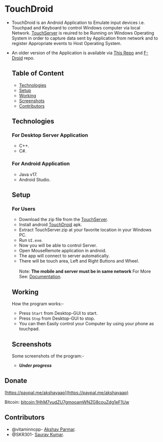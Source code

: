 # TouchDroid

- TouchDroid is an Android Application to Emulate input devices i.e. Touchpad and Keyboard to control Windows computer via local Network. [TouchServer](https://www.github.com/Akshayaap/TouchServer) is reuired to be Running on Windows Operating System in order to capture data sent by Application from network and to register Appropriate events to Host Operating System.
- An older version of the Application is available via [This Repo](https://apt.izzysoft.de/fdroid/index/apk/com.akshayaap.touchdroid) and [F-Droid](https://f-droid.org/packages/com.akshayaap.mouseremote) repo.
  
  ## Table of Content
  - [Technologies](#technologies)
  - [Setup](#setup)
  - [Working](#working)
  - [Screenshots](#screenshots)
  - [Contributors](#contributors)
  
  ## Technologies
  ### For Desktop Server Application
  - C++.
  - C#.

  ### For Android Application
  - Java v17.
  - Android Studio.
  
  ## Setup
  ### For Users
  - Download the zip file from the [TouchServer](https://www.github.com/vitaminncpp/TouchServer).
  - Install android [TouchDroid](https://wwww.github.com/Akshayaap/TouchDroid) apk.
  - Extract TouchServer.zip at your favorite location in your Windows PC.
  - Run `UI.exe`.
  - Now you will be able to control Server.
  - Open MouseRemote application in android.
  - The app will connect to server automatically.
  - There will be touch area, Left and Right Buttons and Wheel.
  <br/><br/>
  Note: **The mobile and server must be in same network**
  For More See: [Documentation](https://www.github.com/vitaminncpp/Documentation).
  
  ## Working
  How the program works:-
  - Press `Start` from Desktop-GUI to start.
  - Press `Stop` from Desktop-GUI to stop.
  - You can then Easily control your Computer by using your phone as touchpad.
  
  ## Screenshots
  Some screenshots of the program:-
  - ***Under progress***
  
## Donate

[https://paypal.me/akshayaap](https://paypal.me/akshayaap)

Bitcoin: [bitcoin:1HhM7vudZU7gmooamWNZG8couZdg1eF1Uw](bitcoin:1HhM7vudZU7gmooamWNZG8couZdg1eF1Uw)

  ## Contributors
  - @vitaminncpp- [Akshay Parmar](https://github.com/vitaminncpp).
  - @SKR301- [Saurav Kumar](https://github.com/SKR301).
